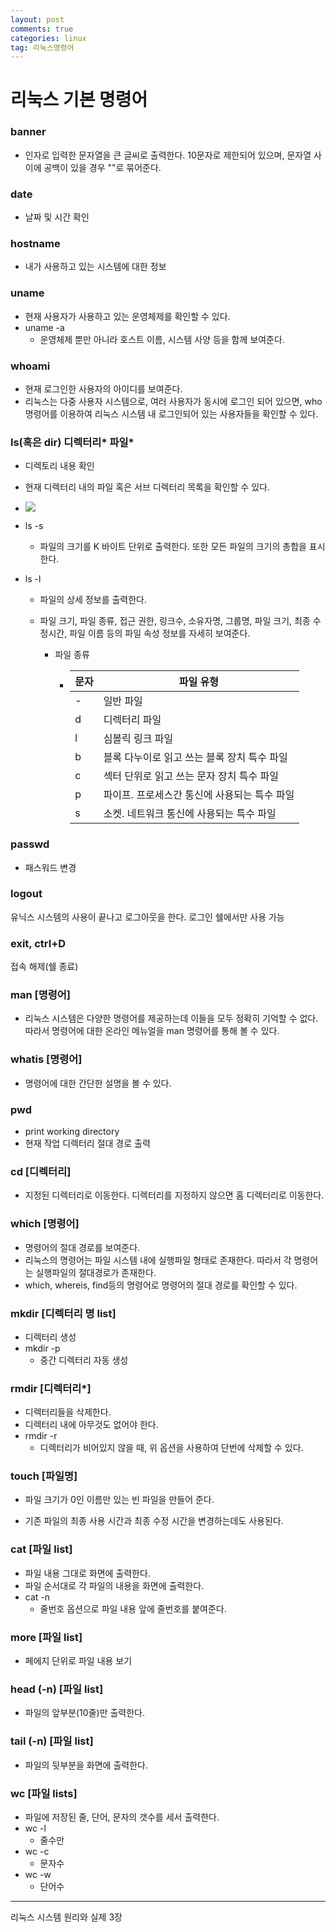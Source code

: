 ```yaml
---
layout: post
comments: true
categories: linux
tag: 리눅스명령어
---
```




# 리눅스 기본 명령어



### banner

- 인자로 입력한 문자열을 큰 글씨로 출력한다. 10문자로 제한되어 있으며,  문자열 사이에 공백이 있을 경우 ""로 묶어준다.



### date

- 날짜 및 시간 확인



### hostname

- 내가 사용하고 있는 시스템에 대한 정보



### uname

- 현재 사용자가 사용하고 있는 운영체제를 확인할 수 있다.
- uname -a
  - 운영체제 뿐만 아니라 호스트 이름, 시스템 사양 등을 함께 보여준다.



### whoami

- 현재 로그인한 사용자의 아이디를 보여준다.
- 리눅스는 다중 사용자 시스템으로, 여러 사용자가 동시에 로그인 되어 있으면, who 명령어를 이용하여 리눅스 시스템 내 로그인되어 있는 사용자들을 확인할 수 있다.



### ls(혹은 dir) 디렉터리* 파일*

- 디렉토리 내용 확인
- 현재 디렉터리 내의 파일 혹은 서브 디렉터리 목록을 확인할 수 있다.
- ![](C:\Users\AH\Desktop\ah\llmooon.github.io\assets\linux\ls.PNG)

- ls -s

  - 파일의 크기를 K 바이트 단위로 출력한다. 또한 모든 파일의 크기의 총합을 표시한다.

- ls -l

  - 파일의 상세 정보를 출력한다.

  - 파일 크기, 파일 종류, 접근 권한, 링크수, 소유자명, 그룹명, 파일 크기, 최종 수정시간, 파일 이름 등의 파일 속성 정보를 자세히 보여준다.

    - 파일 종류

      - | 문자 | 파일 유형                                    |
        | ---- | -------------------------------------------- |
        | -    | 일반 파일                                    |
        | d    | 디렉터리 파일                                |
        | l    | 심볼릭 링크 파일                             |
        | b    | 블록 다누이로 읽고 쓰는 블록 장치 특수 파일  |
        | c    | 섹터 단위로 읽고 쓰는 문자 장치 특수 파일    |
        | p    | 파이프. 프로세스간 통신에 사용되는 특수 파일 |
        | s    | 소켓. 네트워크 통신에 사용되는 특수 파일     |

        

### passwd

- 패스워드 변경



### logout

유닉스 시스템의 사용이 끝나고 로그아웃을 한다. 로그인 쉘에서만 사용 가능



### exit, ctrl+D

접속 해제(쉘 종료)



### man [명령어]

- 리눅스 시스템은 다양한 명령어를 제공하는데 이들을 모두 정확히 기억할 수 없다. 따라서 명령어에 대한 온라인 메뉴얼을 man 명령어를 통해 볼 수 있다.



### whatis [명령어]

- 명령어에 대한 간단한 설명을 볼 수 있다.



### pwd

- print working directory
- 현재 작업 디렉터리 절대 경로 출력



### cd [디렉터리]

- 지정된 디렉터리로 이동한다. 디렉터리를 지정하지 않으면 홈 디렉터리로 이동한다.



### which [명령어]

- 명령어의 절대 경로를 보여준다.
- 리눅스의 명령어는 파일 시스템 내에 실행파일 형태로 존재한다. 따라서 각 명령어는 실행파일의 절대경로가 존재한다.
- which, whereis, find등의 명령어로 명령어의 절대 경로를 확인할 수 있다.



### mkdir [디렉터리 명 list]

- 디렉터리 생성
- mkdir -p
  - 중간 디렉터리 자동 생성





### rmdir [디렉터리*]

- 디렉터리들을 삭제한다.
- 디렉터리 내에 아무것도 없어야 한다.
- rmdir -r
  - 디렉터리가 비어있지 않을 때, 위 옵션을 사용하여 단번에 삭제할 수 있다.



### touch [파일명]

- 파일 크기가 0인 이름만 있는 빈 파일을 만들어 준다.

- 기존 파일의 최종 사용 시간과 최종 수정 시간을 변경하는데도 사용된다.



### cat [파일 list]

- 파일 내용 그대로 화면에 출력한다.
- 파일 순서대로 각 파일의 내용을 화면에 출력한다.
- cat -n
  - 줄번호 옵션으로 파일 내용 앞에 줄번호를 붙여준다.



### more [파일 list]

- 페에지 단위로 파일 내용 보기




### head (-n) [파일 list]

- 파일의 앞부분(10줄)만 출력한다.



### tail (-n) [파일 list]

- 파일의 뒷부분을 화면에 출력한다.



### wc [파일 lists]

- 파일에 저장된 줄, 단어, 문자의 갯수를 세서 출력한다.
- wc -l
  - 줄수만
- wc -c
  - 문자수
- wc -w
  - 단어수



---

리눅스 시스템 원리와 실제 3장